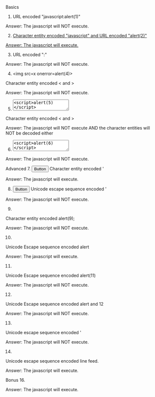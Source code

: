 Basics

1. <a href="%6a%61%76%61%73%63%72%69%70%74:%61%6c%65%72%74%28%31%29"></a>
URL encoded "javascript:alert(1)"

Answer: The javascript will NOT execute.


2. <a
href="&#x6a;&#x61;&#x76;&#x61;&#x73;&#x63;&#x72;&#x69;&#x70;&#x74;:%61
%6c%65%72%74%28%32%29">
Character entity encoded "javascript" and URL encoded "alert(2)"

Answer: The javascript will execute.


3. <a href="javascript%3aalert(3)"></a>
URL encoded ":"

Answer: The javascript will NOT execute.


4. <div>&#60;img src=x onerror=alert(4)&#62;</div>
Character entity encoded < and >

Answer: The javascript will NOT execute.


5. <textarea>&#60;script&#62;alert(5)&#60;/script&#62;</textarea>
Character entity encoded < and >

Answer: The javascript will NOT execute AND the character entities will NOT
be decoded either


6. <textarea><script>alert(6)</script></textarea>

Answer: The javascript will NOT execute.


Advanced
7. <button onclick="confirm('7&#39;);">Button</button>
Character entity encoded '

Answer: The javascript will execute.


8. <button onclick="confirm('8\u0027);">Button</button>
Unicode escape sequence encoded '

Answer: The javascript will NOT execute.


9. <script>&#97;&#108;&#101;&#114;&#116&#40;&#57;&#41;&#59</script>
Character entity encoded alert(9);

Answer: The javascript will NOT execute.


10. <script>\u0061\u006c\u0065\u0072\u0074(10);</script>
Unicode Escape sequence encoded alert

Answer: The javascript will execute.


11. <script>\u0061\u006c\u0065\u0072\u0074\u0028\u0031\u0031\u0029</script>
Unicode Escape sequence encoded alert(11)

Answer: The javascript will NOT execute.


12. <script>\u0061\u006c\u0065\u0072\u0074(\u0031\u0032)</script>
Unicode Escape sequence encoded alert and 12 

Answer: The javascript will NOT execute.


13. <script>alert('13\u0027)</script>
Unicode escape sequence encoded '

Answer: The javascript will NOT execute.


14. <script>alert('14\u000a')</script>
Unicode escape sequence encoded line feed.

Answer: The javascript will execute.


Bonus
16. <a
	  href="&#x6a;&#x61;&#x76;&#x61;&#x73;&#x63;&#x72;&#x69;&#x70;&#x74;&#x3a;&#x25;&#x35;&#x63;&#x25;&#x37;&#x35;&#x25;&#x33;&#x30;&#x25;&#x33;&#x30;&#x25;&#x33;&#x36;&#x25;&#x33;&#x31;&#x25;&#x35;&#x63;&#x25;&#x37;&#x35;&#x25;&#x33;&#x30;&#x25;&#x33;&#x30;&#x25;&#x33;&#x36;&#x25;&#x36;&#x33;&#x25;&#x35;&#x63;&#x25;&#x37;&#x35;&#x25;&#x33;&#x30;&#x25;&#x33;&#x30;&#x25;&#x33;&#x36;&#x25;&#x33;&#x35;&#x25;&#x35;&#x63;&#x25;&#x37;&#x35;&#x25;&#x33;&#x30;&#x25;&#x33;&#x30;&#x25;&#x33;&#x37;&#x25;&#x33;&#x32;&#x25;&#x35;&#x63;&#x25;&#x37;&#x35;&#x25;&#x33;&#x30;&#x25;&#x33;&#x30;&#x25;&#x33;&#x37;&#x25;&#x33;&#x34;&#x28;&#x31;&#x35;&#x29;"></a>

Answer: The javascript will execute.

